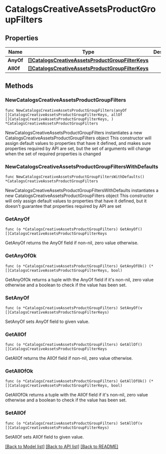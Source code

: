 # CatalogsCreativeAssetsProductGroupFilters

## Properties

Name | Type | Description | Notes
------------ | ------------- | ------------- | -------------
**AnyOf** | [**[]CatalogsCreativeAssetsProductGroupFilterKeys**](CatalogsCreativeAssetsProductGroupFilterKeys.md) |  | 
**AllOf** | [**[]CatalogsCreativeAssetsProductGroupFilterKeys**](CatalogsCreativeAssetsProductGroupFilterKeys.md) |  | 

## Methods

### NewCatalogsCreativeAssetsProductGroupFilters

`func NewCatalogsCreativeAssetsProductGroupFilters(anyOf []CatalogsCreativeAssetsProductGroupFilterKeys, allOf []CatalogsCreativeAssetsProductGroupFilterKeys, ) *CatalogsCreativeAssetsProductGroupFilters`

NewCatalogsCreativeAssetsProductGroupFilters instantiates a new CatalogsCreativeAssetsProductGroupFilters object
This constructor will assign default values to properties that have it defined,
and makes sure properties required by API are set, but the set of arguments
will change when the set of required properties is changed

### NewCatalogsCreativeAssetsProductGroupFiltersWithDefaults

`func NewCatalogsCreativeAssetsProductGroupFiltersWithDefaults() *CatalogsCreativeAssetsProductGroupFilters`

NewCatalogsCreativeAssetsProductGroupFiltersWithDefaults instantiates a new CatalogsCreativeAssetsProductGroupFilters object
This constructor will only assign default values to properties that have it defined,
but it doesn't guarantee that properties required by API are set

### GetAnyOf

`func (o *CatalogsCreativeAssetsProductGroupFilters) GetAnyOf() []CatalogsCreativeAssetsProductGroupFilterKeys`

GetAnyOf returns the AnyOf field if non-nil, zero value otherwise.

### GetAnyOfOk

`func (o *CatalogsCreativeAssetsProductGroupFilters) GetAnyOfOk() (*[]CatalogsCreativeAssetsProductGroupFilterKeys, bool)`

GetAnyOfOk returns a tuple with the AnyOf field if it's non-nil, zero value otherwise
and a boolean to check if the value has been set.

### SetAnyOf

`func (o *CatalogsCreativeAssetsProductGroupFilters) SetAnyOf(v []CatalogsCreativeAssetsProductGroupFilterKeys)`

SetAnyOf sets AnyOf field to given value.


### GetAllOf

`func (o *CatalogsCreativeAssetsProductGroupFilters) GetAllOf() []CatalogsCreativeAssetsProductGroupFilterKeys`

GetAllOf returns the AllOf field if non-nil, zero value otherwise.

### GetAllOfOk

`func (o *CatalogsCreativeAssetsProductGroupFilters) GetAllOfOk() (*[]CatalogsCreativeAssetsProductGroupFilterKeys, bool)`

GetAllOfOk returns a tuple with the AllOf field if it's non-nil, zero value otherwise
and a boolean to check if the value has been set.

### SetAllOf

`func (o *CatalogsCreativeAssetsProductGroupFilters) SetAllOf(v []CatalogsCreativeAssetsProductGroupFilterKeys)`

SetAllOf sets AllOf field to given value.



[[Back to Model list]](../README.md#documentation-for-models) [[Back to API list]](../README.md#documentation-for-api-endpoints) [[Back to README]](../README.md)


